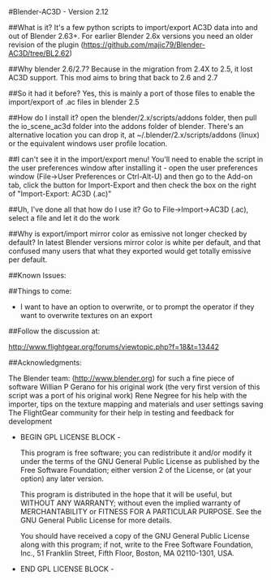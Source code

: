 #Blender-AC3D - Version 2.12

##What is it?
It's a few python scripts to import/export AC3D data into and out of Blender 2.63+. For earlier Blender 2.6x versions you need an older revision of the plugin (https://github.com/majic79/Blender-AC3D/tree/BL2.62)

##Why blender 2.6/2.7?
Because in the migration from 2.4X to 2.5, it lost AC3D support. This mod aims to bring that back to 2.6 and 2.7

##So it had it before?
Yes, this is mainly a port of those files to enable the import/export of .ac files in blender 2.5

##How do I install it?
open the blender/2.x/scripts/addons folder, then pull the io_scene_ac3d folder into the addons folder of blender. There's an alternative location you can drop it, at ~/.blender/2.x/scripts/addons (linux) or the equivalent windows user profile location.

##I can't see it in the import/export menu!
You'll need to enable the script in the user preferences window after installing it - open the user preferences window (File->User Preferences or Ctrl-Alt-U) and then go to the Add-on tab, click the button for Import-Export and then check the box on the right of "Import-Export: AC3D (.ac)"

##Uh, I've done all that how do I use it?
Go to File->Import->AC3D (.ac), select a file and let it do the work

##Why is export/import mirror color as emissive not longer checked by default?
In latest Blender versions mirror color is white per default, and that confused many users that what they exported would get totally emissive per default.

##Known Issues:

##Things to come:
* I want to have an option to overwrite, or to prompt the operator if they want to overwrite textures on an export

##Follow the discussion at:

http://www.flightgear.org/forums/viewtopic.php?f=18&t=13442

##Acknowledgments:

The Blender team: (http://www.blender.org) for such a fine piece of software
Willian P Gerano for his original work (the very first version of this script was a port of his original work)
Rene Negree for his help with the importer, tips on the texture mapping and materials and user settings saving
The FlightGear community for their help in testing and feedback for development

- BEGIN GPL LICENSE BLOCK -

  This program is free software; you can redistribute it and/or
  modify it under the terms of the GNU General Public License
  as published by the Free Software Foundation; either version 2
  of the License, or (at your option) any later version.

  This program is distributed in the hope that it will be useful,
  but WITHOUT ANY WARRANTY; without even the implied warranty of
  MERCHANTABILITY or FITNESS FOR A PARTICULAR PURPOSE.  See the
  GNU General Public License for more details.

  You should have received a copy of the GNU General Public License
  along with this program; if not, write to the Free Software Foundation,
  Inc., 51 Franklin Street, Fifth Floor, Boston, MA 02110-1301, USA.

- END GPL LICENSE BLOCK -
